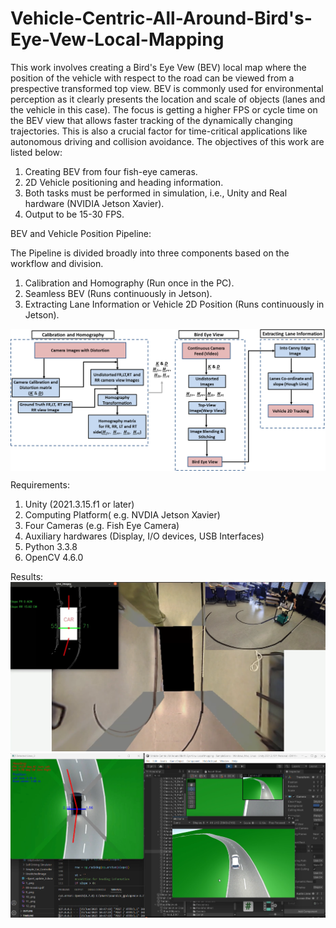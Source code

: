 # Vehicle-Centric-All-Around-Bird's-Eye-Vew-Local-Mapping
This work involves creating a Bird's Eye Vew (BEV) local map where the position of the vehicle with respect to the road can be viewed from a prespective transformed top view. BEV is commonly used for environmental perception as it clearly presents the location and scale of objects (lanes and the vehicle in this case). The focus is getting a higher FPS or cycle time on the BEV view that allows faster tracking of the dynamically changing trajectories. This is also a crucial factor for time-critical applications like autonomous driving and collision avoidance.
The objectives of this work are listed below:
  1. Creating BEV from four fish-eye cameras.
  2. 2D Vehicle positioning and heading information.
  3. Both tasks must be performed in simulation, i.e., Unity and Real hardware (NVIDIA Jetson Xavier).
  4. Output to be 15-30 FPS.

BEV and Vehicle Position Pipeline:

The Pipeline is divided broadly into three components based on the workflow and division.
  1. Calibration and Homography (Run once in the PC).
  2. Seamless BEV (Runs continuously in Jetson).
  3. Extracting Lane Information or Vehicle 2D Position (Runs continuously in Jetson).

<img align="center" src="assets/Images/Pipeline.png" width="750">

Requirements:
  1. Unity (2021.3.15.f1 or later)
  2. Computing Platform( e.g. NVDIA Jetson Xavier)
  3. Four Cameras (e.g. Fish Eye Camera)
  4. Auxiliary hardwares (Display, I/O devices, USB Interfaces)
  5. Python 3.3.8
  6. OpenCV 4.6.0

Results:
[![Watch the Video](https://github.com/SouravPoudyal/BEV-Local-Mapping/blob/main/assets/Images/hardware.png?raw=true)](https://github.com/SouravPoudyal/BEV-Local-Mapping/raw/main/assets/Videos/demo_hardware.mp4)
[![Watch the Video](https://github.com/SouravPoudyal/BEV-Local-Mapping/blob/main/assets/Images/unity.png?raw=true)](https://github.com/SouravPoudyal/BEV-Local-Mapping/raw/main/assets/Videos/demo_simulation.mp4)


